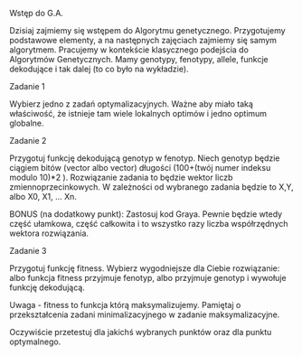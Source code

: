Wstęp do G.A.
    
Dzisiaj zajmiemy się wstępem do Algorytmu genetycznego. Przygotujemy podstawowe elementy, a na następnych zajęciach zajmiemy się samym algorytmem. Pracujemy w kontekście klasycznego podejścia do Algorytmów Genetycznych. Mamy genotypy, fenotypy, allele, funkcje dekodujące i tak dalej (to co było na wykładzie).



Zadanie 1



Wybierz jedno z zadań optymalizacyjnych. Ważne aby miało taką właściwość, że istnieje tam wiele lokalnych optimów i jedno optimum globalne.


Zadanie 2



Przygotuj funkcję dekodującą genotyp w fenotyp. Niech genotyp będzie ciągiem bitów (vector<int> albo vector<bool>) długości (100+(twój numer indeksu modulo 10)*2 ). Rozwiązanie zadania to będzie wektor liczb zmiennoprzecinkowych. W zależności od wybranego zadania będzie to X,Y, albo X0, X1, ... Xn.


BONUS (na dodatkowy punkt): Zastosuj kod Graya. Pewnie będzie wtedy część ułamkowa, część całkowita i to wszystko razy liczba współrzędnych wektora rozwiązania.


Zadanie 3



Przygotuj funkcję fitness. Wybierz wygodniejsze dla Ciebie rozwiązanie: albo funkcja fitness przyjmuje fenotyp, albo przyjmuje genotyp i wywołuje funkcję dekodującą.

Uwaga - fitness to funkcja którą maksymalizujemy. Pamiętaj o przekształcenia zadani minimalizacyjnego w zadanie maksymalizacyjne.

Oczywiście przetestuj dla jakichś wybranych punktów oraz dla punktu optymalnego.
